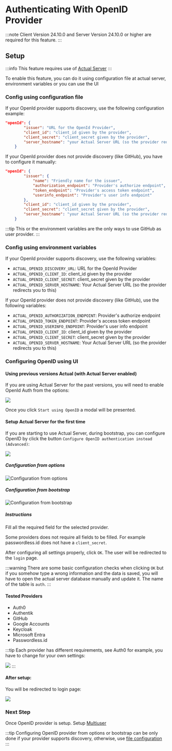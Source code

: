 # Authenticating With OpenID Provider

:::note
Client Version 24.10.0 and
Server Version 24.10.0 or higher are required for this feature.
:::

## Setup
:::info
This feature requires use of [Actual Server](../config/)
:::

To enable this feature, you can do it using configuration file at actual server, environment variables or you can use the UI

### Config using configuration file

If your OpenId provider supports discovery, use the following configuration example:

```json title="config.json"
"openId": {
        "issuer": "URL for the OpenId Provider",
        "client_id": "client_id given by the provider",
        "client_secret": "client_secret given by the provider",
        "server_hostname": "your Actual Server URL (so the provider redirects you to this)"
    }
```

If your OpenId provider does not provide discovery (like GitHub), you have to configure it manually:

```json title="config.json"
"openId": {
        "issuer": {
            "name": "Friendly name for the issuer",
            "authorization_endpoint": "Provider's authorize endpoint",
            "token_endpoint": "Provider's access token endpoint",
            "userinfo_endpoint": "Provider's user info endpoint"
        },
        "client_id": "client_id given by the provider",
        "client_secret": "client_secret given by the provider",
        "server_hostname": "your Actual Server URL (so the provider redirects you to this)"
    }
```

:::tip
This or the environment variables are the only ways to use GitHub as user provider.
:::

### Config using environment variables

If your OpenId provider supports discovery, use the following variables:

- `ACTUAL_OPENID_DISCOVERY_URL`: URL for the OpenId Provider
- `ACTUAL_OPENID_CLIENT_ID`: client_id given by the provider
- `ACTUAL_OPENID_CLIENT_SECRET`: client_secret given by the provider
- `ACTUAL_OPENID_SERVER_HOSTNAME`: Your Actual Server URL (so the provider redirects you to this)

If your OpenId provider does not provide discovery (like GitHub), use the following variables:

- `ACTUAL_OPENID_AUTHORIZATION_ENDPOINT`: Provider's authorize endpoint
- `ACTUAL_OPENID_TOKEN_ENDPOINT`: Provider's access token endpoint
- `ACTUAL_OPENID_USERINFO_ENDPOINT`: Provider's user info endpoint
- `ACTUAL_OPENID_CLIENT_ID`: client_id given by the provider
- `ACTUAL_OPENID_CLIENT_SECRET`: client_secret given by the provider
- `ACTUAL_OPENID_SERVER_HOSTNAME`: Your Actual Server URL (so the provider redirects you to this)

### Configuring OpenID using UI

#### Using previous versions Actual (with Actual Server enabled)

If you are using Actual Server for the past versions, you will need to enable OpenId Auth from the options:

![](/static/img/oauth/start-using-options.png)

Once you click `Start using OpenID` a modal will be presented.

#### Setup Actual Server for the first time

If you are starting to use Actual Server, during bootstrap, you can configure OpenID by click the button `Configure OpenID authentication instead (Advanced)`:

![](/static/img/oauth/welcome-button.png)

##### Configuration from options
![Configuration from options](/static/img/oauth/modal.png)

##### Configuration from bootstrap
![Configuration from bootstrap](/static/img/oauth/bootstrap.png)

##### Instructions
Fill all the required field for the selected provider.

Some providers does not require all fields to be filled. 
For example passwordless.id does not have a `client_secret`.

After configuring all settings properly, click `OK`. The user will be redirected to the `login` page.

:::warning
There are some basic configuration checks when clicking `OK` but if you somehow type a wrong information and the data is saved, you will have to open the actual server database manually and update it. The name of the table is `auth`.
:::

#### Tested Providers
- Auth0
- Authentik
- GitHub
- Google Accounts
- Keycloak
- Microsoft Entra
- Passwordless.id

:::tip
Each provider has different requirements, see Auth0 for example, you have to change for your own settings:

![](/static/img/oauth/provider-requirement.png)
:::

#### After setup:

You will be redirected to login page:

![](/static/img/oauth/first-login.png)

### Next Step
Once OpenID provider is setup. Setup [Multiuser](multi-user) 


:::tip
Configuring OpenID provider from options or bootstrap can be only done if your provider supports discovery, otherwise, use [file configuration](oauth-auth#config-using-configuration-file)
:::